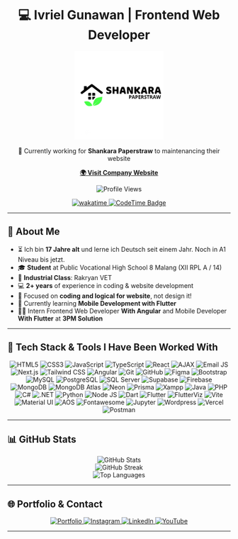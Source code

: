 ### <h1 align="center">💻 Ivriel Gunawan | Frontend Web Developer</h1>


<p align="center">
  <img src="https://raw.githubusercontent.com/Ivriel/Ivriel/main/Logo%20Shankara.png" alt="Shankara Logo" width="200">
</p>

<p align="center">
  🌱 Currently working for <strong>Shankara Paperstraw</strong> to maintenancing their website
</p>

<p align="center">
  <a href="https://www.shankarapaperstraw.com/" target="_blank"><strong>🌍 Visit Company Website</strong></a>
</p>

<p align="center">
  <img src="https://komarev.com/ghpvc/?username=Ivriel&label=Profile%20Views&color=0e75b6&style=flat" alt="Profile Views"/>
</p>

<p align="center">
  <a href="https://wakatime.com/@1693d8b0-85ab-442b-9542-640bff610390">
    <img src="https://wakatime.com/badge/user/1693d8b0-85ab-442b-9542-640bff610390.svg" alt="wakatime" />
  </a>
  <a href="https://codetime.dev">
    <img src="https://img.shields.io/endpoint?style=social&color=222&url=https%3A%2F%2Fapi.codetime.dev%2Fshield%3Fid%3D32370%26project%3D%26in=0" alt="CodeTime Badge" />
  </a>
</p>







---

## 👋 About Me

- ⏳ Ich bin **17 Jahre alt** und lerne ich Deutsch seit einem Jahr. Noch in A1 Niveau bis jetzt.
- 🎓 **Student** at Public Vocational High School 8 Malang (XII RPL A / 14)
- 🏢 **Industrial Class**: Rakryan VET
- 💻 **2+ years** of experience in coding & website development
- 🎨 Focused on **coding and logical for website**, not design it!
- 📱 Currently learning **Mobile Development with Flutter**
- 👨‍💻 Intern Frontend Web Developer **With Angular** and Mobile Developer **With Flutter** at **3PM Solution**

---

## 🔧 Tech Stack & Tools I Have Been Worked With

<p align="center">
   <img src="https://img.shields.io/badge/HTML5-E34F26?style=flat-square&logo=html5&logoColor=white" alt="HTML5"/>
  <img src="https://img.shields.io/badge/CSS3-1572B6?style=flat-square&logo=css3&logoColor=white" alt="CSS3"/>
  <img src="https://img.shields.io/badge/JavaScript-F7DF1E?style=flat-square&logo=javascript&logoColor=black" alt="JavaScript"/>
  <img src="https://img.shields.io/badge/TypeScript-3178C6?style=flat-square&logo=typescript&logoColor=white" alt="TypeScript"/>
  <img src="https://img.shields.io/badge/React-20232A?style=flat-square&logo=react&logoColor=61DAFB" alt="React"/>
  <img src="https://img.shields.io/badge/AJAX-1572B6?style=flat-square&logo=javascript&logoColor=white" alt="AJAX"/>
  <img src="https://img.shields.io/badge/EmailJS-FF4F00?style=flat-square&logo=emailjs&logoColor=white" alt="Email JS"/>
  <img src="https://img.shields.io/badge/Next.js-000000?style=flat-square&logo=next.js&logoColor=white" alt="Next.js"/>
  <img src="https://img.shields.io/badge/Tailwind_CSS-38B2AC?style=flat-square&logo=tailwind-css&logoColor=white" alt="Tailwind CSS"/>
  <img src="https://img.shields.io/badge/Angular-DD0031?style=flat-square&logo=angular&logoColor=white" alt="Angular"/>
  <img src="https://img.shields.io/badge/Git-F05032?style=flat-square&logo=git&logoColor=white" alt="Git"/>
  <img src="https://img.shields.io/badge/GitHub-181717?style=flat-square&logo=github&logoColor=white" alt="GitHub"/>
  <img src="https://img.shields.io/badge/Figma-F24E1E?style=flat-square&logo=figma&logoColor=white" alt="Figma"/>
  <img src="https://img.shields.io/badge/Bootstrap-563D7C?style=flat-square&logo=bootstrap&logoColor=white" alt="Bootstrap"/>
  <img src="https://img.shields.io/badge/MySQL-4479A1?style=flat-square&logo=mysql&logoColor=white" alt="MySQL"/>
  <img src="https://img.shields.io/badge/PostgreSQL-4169E1?style=flat-square&logo=postgresql&logoColor=white" alt="PostgreSQL"/>
  <img src="https://img.shields.io/badge/SQL_Server-CC2927?style=flat-square&logo=microsoft-sql-server&logoColor=white" alt="SQL Server"/>
  <img src="https://img.shields.io/badge/Supabase-3ECF8E?style=flat-square&logo=supabase&logoColor=white" alt="Supabase"/>
  <img src="https://img.shields.io/badge/Firebase-FFCB2F?style=flat-square&logo=firebase&logoColor=white" alt="Firebase"/>
  <img src="https://img.shields.io/badge/MongoDB-47A248?style=flat-square&logo=mongodb&logoColor=white" alt="MongoDB"/>
  <img src="https://img.shields.io/badge/MongoDB_Atlas-47A248?style=flat-square&logo=mongodb&logoColor=white" alt="MongoDB Atlas"/>
  <img src="https://img.shields.io/badge/Neon-00E599?style=flat-square&logo=neon&logoColor=white" alt="Neon"/>
  <img src="https://img.shields.io/badge/Prisma-2D3748?style=flat-square&logo=prisma&logoColor=white" alt="Prisma"/>
  <img src="https://img.shields.io/badge/XAMPP-FB7A24?style=flat-square&logo=xampp&logoColor=white" alt="Xampp"/>
  <img src="https://img.shields.io/badge/Java-%23ED8B00.svg?style=flat-square&logo=openjdk&logoColor=white" alt="Java"/>
  <img src="https://img.shields.io/badge/PHP-777BB4?style=flat-square&logo=php&logoColor=white" alt="PHP"/>
  <img src="https://img.shields.io/badge/C%23-239120?style=flat-square&logo=c-sharp&logoColor=white" alt="C#"/>
  <img src="https://img.shields.io/badge/.NET-512BD4?style=flat-square&logo=dotnet&logoColor=white" alt=".NET"/>
  <img src="https://img.shields.io/badge/Python-3776AB?style=flat-square&logo=python&logoColor=white" alt="Python"/>
  <img src="https://img.shields.io/badge/Node.js-339933?style=flat-square&logo=node.js&logoColor=white" alt="Node JS"/>
  <img src="https://img.shields.io/badge/Dart-0175C2?style=flat-square&logo=dart&logoColor=white" alt="Dart"/>
  <img src="https://img.shields.io/badge/Flutter-02569B?style=flat-square&logo=flutter&logoColor=white" alt="Flutter"/>
  <img src="https://img.shields.io/badge/Flutter_Viz-02569B?style=flat-square&logo=flutter&logoColor=white" alt="FlutterViz"/>
  <img src="https://img.shields.io/badge/Vite-646CFF?style=flat-square&logo=vite&logoColor=white" alt="Vite"/>
  <img src="https://img.shields.io/badge/Material_UI-0081CB?style=flat-square&logo=material-ui&logoColor=white" alt="Material UI"/>
  <img src="https://img.shields.io/badge/AOS-FFB800?style=flat-square&logo=aos&logoColor=white" alt="AOS"/>
  <img src="https://img.shields.io/badge/Font_Awesome-339AF0?style=flat-square&logo=font-awesome&logoColor=white" alt="Fontawesome"/>
  <img src="https://img.shields.io/badge/Jupyter_Notebook-F37626?style=flat-square&logo=jupyter&logoColor=white" alt="Jupyter"/>
  <img src="https://img.shields.io/badge/WordPress-21759B?style=flat-square&logo=wordpress&logoColor=white" alt="Wordpress"/>
  <img src="https://img.shields.io/badge/Vercel-000000?style=flat-square&logo=vercel&logoColor=white" alt="Vercel"/>
  <img src="https://img.shields.io/badge/Postman-FF6C37?style=flat-square&logo=postman&logoColor=white" alt="Postman"/>
</p>

---

## 📊 GitHub Stats

<p align="center">
  <img src="https://github-readme-stats.vercel.app/api?username=Ivriel&show_icons=true&theme=radical" alt="GitHub Stats" />
  <br>
  <img src="https://github-readme-streak-stats.herokuapp.com/?user=Ivriel&theme=dark" alt="GitHub Streak"/>
  <br>
  <img src="https://github-readme-stats.vercel.app/api/top-langs/?username=Ivriel&layout=compact&theme=blue-green" alt="Top Languages"/>
</p>

---

## 🌐 Portfolio & Contact

<p align="center">
  <a href="https://www.ivriel.my.id" target="_blank">
    <img src="https://img.shields.io/badge/Portfolio-4285F4?style=for-the-badge&logo=google-chrome&logoColor=white" alt="Portfolio" />
  </a>
  <a href="https://www.instagram.com/wynsc_u13" target="_blank">
    <img src="https://img.shields.io/badge/Instagram-E4405F?style=for-the-badge&logo=instagram&logoColor=white" alt="Instagram" />
  </a>
  <a href="https://www.linkedin.com/in/ivriel-gunawan" target="_blank">
    <img src="https://img.shields.io/badge/LinkedIn-0077B5?style=for-the-badge&logo=linkedin&logoColor=white" alt="LinkedIn" />
  </a>
  <a href="https://www.youtube.com/channel/UCxxxxxx" target="_blank">
    <img src="https://img.shields.io/badge/YouTube-FF0000?style=for-the-badge&logo=youtube&logoColor=white" alt="YouTube" />
  </a>
</p>

---
